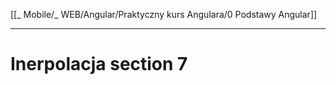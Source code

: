 [[_ Mobile/_ WEB/Angular/Praktyczny kurs Angulara/0 Podstawy Angular]]

---

# Inerpolacja section 7
